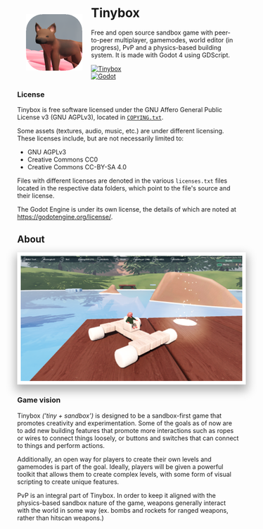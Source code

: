 # Tinybox<img src=icon.png align="left" width="128px" style="padding: 20px">

Free and open source sandbox game with peer-to-peer multiplayer, gamemodes, world editor (in progress), PvP and a physics-based building system. It is made with Godot 4 using GDScript.

[![Tinybox](https://img.shields.io/badge/Get%20latest-beta%209.9-teal?style=plastic)](https://github.com/caelan-douglas/tinybox/releases/latest)<br>
[![Godot](https://img.shields.io/badge/Godot%20version-4.2.2-purple?logo=godotengine&logoColor=white&style=plastic)](https://godotengine.org/)
<br>
### License

Tinybox is free software licensed under the GNU Affero General Public License v3 (GNU AGPLv3), located in [`COPYING.txt`](COPYING.txt).

Some assets (textures, audio, music, etc.) are under different licensing. These licenses include, but are not necessarily limited to:

- GNU AGPLv3
- Creative Commons CC0
- Creative Commons CC-BY-SA 4.0

Files with different licenses are denoted in the various `licenses.txt` files located in the respective data folders, which point to the file's source and their license.

The Godot Engine is under its own license, the details of which are noted at https://godotengine.org/license/.

## About

<img src=.export_exclude/screenshot_1.png width="512px" style="padding: 8px; background-color: white; box-shadow: 0px 10px 20px 4px rgba(0, 0, 0, 0.3);">

### Game vision
Tinybox *('tiny + sandbox')* is designed to be a sandbox-first game that promotes creativity and experimentation. Some of the goals as of now are to add new building features that promote more interactions such as ropes or wires to connect things loosely, or buttons and switches that can connect to things and perform actions.

Additionally, an open way for players to create their own levels and gamemodes is part of the goal. Ideally, players will be given a powerful toolkit that allows them to create complex levels, with some form of visual scripting to create unique features.

PvP is an integral part of Tinybox. In order to keep it aligned with the physics-based sandbox nature of the game, weapons generally interact with the world in some way (ex. bombs and rockets for ranged weapons, rather than hitscan weapons.)